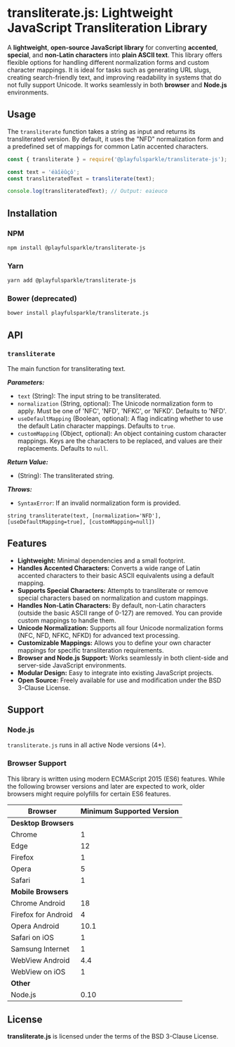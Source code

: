 # transliterate.js: Lightweight JavaScript Transliteration Library

A **lightweight**, **open-source JavaScript library** for converting **accented**, **special**, and **non-Latin characters** into **plain ASCII text**. This library offers flexible options for handling different normalization forms and custom character mappings. It is ideal for tasks such as generating URL slugs, creating search-friendly text, and improving readability in systems that do not fully support Unicode. It works seamlessly in both **browser** and **Node.js** environments.

## Usage

The `transliterate` function takes a string as input and returns its transliterated version. By default, it uses the "NFD" normalization form and a predefined set of mappings for common Latin accented characters.

```javascript
const { transliterate } = require('@playfulsparkle/transliterate-js');

const text = 'éàîëûçô';
const transliteratedText = transliterate(text);

console.log(transliteratedText); // Output: eaieuco
```

## Installation

### NPM

```bash
npm install @playfulsparkle/transliterate-js
```

### Yarn

```bash
yarn add @playfulsparkle/transliterate-js
```

### Bower (deprecated)

```bash
bower install playfulsparkle/transliterate.js
```

## API

### `transliterate`

The main function for transliterating text.

***Parameters:***

* `text` (String): The input string to be transliterated.
* `normalization` (String, optional): The Unicode normalization form to apply. Must be one of 'NFC', 'NFD', 'NFKC', or 'NFKD'. Defaults to 'NFD'.
* `useDefaultMapping` (Boolean, optional): A flag indicating whether to use the default Latin character mappings. Defaults to `true`.
* `customMapping` (Object, optional): An object containing custom character mappings. Keys are the characters to be replaced, and values are their replacements. Defaults to `null`.

***Return Value:***

* (String): The transliterated string.

***Throws:***

* `SyntaxError`: If an invalid normalization form is provided.

```
string transliterate(text, [normalization='NFD'], [useDefaultMapping=true], [customMapping=null])
```

## Features

* **Lightweight:** Minimal dependencies and a small footprint.
* **Handles Accented Characters:** Converts a wide range of Latin accented characters to their basic ASCII equivalents using a default mapping.
* **Supports Special Characters:** Attempts to transliterate or remove special characters based on normalization and custom mappings.
* **Handles Non-Latin Characters:** By default, non-Latin characters (outside the basic ASCII range of 0-127) are removed. You can provide custom mappings to handle them.
* **Unicode Normalization:** Supports all four Unicode normalization forms (NFC, NFD, NFKC, NFKD) for advanced text processing.
* **Customizable Mappings:** Allows you to define your own character mappings for specific transliteration requirements.
* **Browser and Node.js Support:** Works seamlessly in both client-side and server-side JavaScript environments.
* **Modular Design:** Easy to integrate into existing JavaScript projects.
* **Open Source:** Freely available for use and modification under the BSD 3-Clause License.

## Support

### Node.js

`transliterate.js` runs in all active Node versions (4+).

### Browser Support

This library is written using modern ECMAScript 2015 (ES6) features. While the following browser versions and later are expected to work, older browsers might require polyfills for certain ES6 features.

| Browser                  | Minimum Supported Version |
| ------------------------ | ------------------------- |
| **Desktop Browsers**     |                           |
| Chrome                   | 1                         |
| Edge                     | 12                        |
| Firefox                  | 1                         |
| Opera                    | 5                         |
| Safari                   | 1                         |
| **Mobile Browsers**      |                           |
| Chrome Android           | 18                        |
| Firefox for Android      | 4                         |
| Opera Android            | 10.1                      |
| Safari on iOS            | 1                         |
| Samsung Internet         | 1                         |
| WebView Android          | 4.4                       |
| WebView on iOS           | 1                         |
| **Other**                |                           |
| Node.js                  | 0.10                      |

## License

**transliterate.js** is licensed under the terms of the BSD 3-Clause License.
